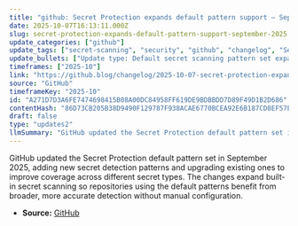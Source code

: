 ```yaml
---
title: "github: Secret Protection expands default pattern support – September 2025"
date: 2025-10-07T16:13:11.000Z
slug: secret-protection-expands-default-pattern-support-september-2025
update_categories: ["github"]
update_tags: ["secret-scanning", "security", "github", "changelog", "September-2025"]
update_bullets: ["Update type: Default secret scanning pattern set expanded with new patterns and upgrades to existing patterns", "Goal: Improve coverage and accuracy for detecting a wider range of secret types in repositories", "Impact: Repositories using GitHub's default secret scanning patterns receive improved detection automatically", "Recommended actions: Review any new or reclassified alerts, remediate or rotate exposed secrets, and monitor secret scanning results", "Source: GitHub changelog / blog announcement dated September 2025"]
timeframes: ["2025-10"]
link: "https://github.blog/changelog/2025-10-07-secret-protection-expands-default-pattern-support-september-2025"
source: "GitHub"
timeframeKey: "2025-10"
id: "A271D7D3A6FE7474698415B08A00DC84958FF619DE9BDBBDD7D89F49D1B2D686"
contentHash: "86D73CB205B38D9490F129787F938ACAE6770BCEA92E6B187CD8EF57E0308B0E"
draft: false
type: "updates2"
llmSummary: "GitHub updated the Secret Protection default pattern set in September 2025, adding new secret detection patterns and upgrading existing ones to improve coverage across different secret types. The changes expand built-in secret scanning so repositories using the default patterns benefit from broader, more accurate detection without manual configuration."
---
```


GitHub updated the Secret Protection default pattern set in September 2025, adding new secret detection patterns and upgrading existing ones to improve coverage across different secret types. The changes expand built-in secret scanning so repositories using the default patterns benefit from broader, more accurate detection without manual configuration.

- **Source:** [GitHub](https://github.blog/changelog/2025-10-07-secret-protection-expands-default-pattern-support-september-2025)
